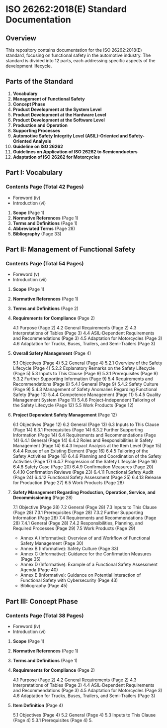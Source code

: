 # ISO 26262:2018(E) Standard Documentation

## Overview

This repository contains documentation for the ISO 26262:2018(E) standard, focusing on functional safety in the automotive industry. The standard is divided into 12 parts, each addressing specific aspects of the development lifecycle.

## Parts of the Standard

1. **Vocabulary**
2. **Management of Functional Safety**
3. **Concept Phase**
4. **Product Development at the System Level**
5. **Product Development at the Hardware Level**
6. **Product Development at the Software Level**
7. **Production and Operation**
8. **Supporting Processes**
9. **Automotive Safety Integrity Level (ASIL)-Oriented and Safety-Oriented Analysis**
10. **Guideline on ISO 26262**
11. **Guidelines on Application of ISO 26262 to Semiconductors**
12. **Adaptation of ISO 26262 for Motorcycles**

## Part I: Vocabulary

### Contents Page (Total 42 Pages)

- Foreword (iv)
- Introduction (vi)
  
1. **Scope** (Page 1)
2. **Normative References** (Page 1)
3. **Terms and Definitions** (Page 1)
4. **Abbreviated Terms** (Page 28)
5. **Bibliography** (Page 33)

## Part II: Management of Functional Safety

### Contents Page (Total 54 Pages)

- Foreword (v)
- Introduction (vii)

1. **Scope** (Page 1)
2. **Normative References** (Page 1)
3. **Terms and Definitions** (Page 2)
4. **Requirements for Compliance** (Page 2)
  
   4.1 Purpose (Page 2)
   4.2 General Requirements (Page 2)
   4.3 Interpretations of Tables (Page 3)
   4.4 ASIL-Dependent Requirements and Recommendations (Page 3)
   4.5 Adaptation for Motorcycles (Page 3)
   4.6 Adaptation for Trucks, Buses, Trailers, and Semi-Trailers (Page 3)
  
5. **Overall Safety Management** (Page 4)
   
   5.1 Objectives (Page 4)
   5.2 General (Page 4)
   5.2.1 Overview of the Safety Lifecycle (Page 4)
   5.2.2 Explanatory Remarks on the Safety Lifecycle (Page 5)
   5.3 Inputs to This Clause (Page 9)
   5.3.1 Prerequisites (Page 9)
   5.3.2 Further Supporting Information (Page 9)
   5.4 Requirements and Recommendations (Page 9)
   5.4.1 General (Page 9)
   5.4.2 Safety Culture (Page 9)
   5.4.3 Management of Safety Anomalies Regarding Functional Safety (Page 10)
   5.4.4 Competence Management (Page 11)
   5.4.5 Quality Management System (Page 11)
   5.4.6 Project-Independent Tailoring of the Safety Lifecycle (Page 12)
   5.5 Work Products (Page 12)

6. **Project Dependent Safety Management** (Page 12)

   6.1 Objectives (Page 12)
   6.2 General (Page 13)
   6.3 Inputs to This Clause (Page 14)
   6.3.1 Prerequisites (Page 14)
   6.3.2 Further Supporting Information (Page 14)
   6.4 Requirements and Recommendations (Page 14)
   6.4.1 General (Page 14)
   6.4.2 Roles and Responsibilities in Safety Management (Page 14)
   6.4.3 Impact Analysis at the Item Level (Page 15)
   6.4.4 Reuse of an Existing Element (Page 16)
   6.4.5 Tailoring of the Safety Activities (Page 16)
   6.4.6 Planning and Coordination of the Safety Activities (Page 17)
   6.4.7 Progression of the Safety Lifecycle (Page 19)
   6.4.8 Safety Case (Page 20)
   6.4.9 Confirmation Measures (Page 20)
   6.4.10 Confirmation Reviews (Page 23)
   6.4.11 Functional Safety Audit (Page 24)
   6.4.12 Functional Safety Assessment (Page 25)
   6.4.13 Release for Production (Page 27)
   6.5 Work Products (Page 28)

7. **Safety Management Regarding Production, Operation, Service, and Decommissioning** (Page 28)

   7.1 Objective (Page 28)
   7.2 General (Page 28)
   7.3 Inputs to This Clause (Page 28)
   7.3.1 Prerequisites (Page 28)
   7.3.2 Further Supporting Information (Page 28)
   7.4 Requirements and Recommendations (Page 28)
   7.4.1 General (Page 28)
   7.4.2 Responsibilities, Planning, and Required Processes (Page 29)
   7.5 Work Products (Page 29)

   - Annex A (Informative): Overview of and Workflow of Functional Safety Management (Page 30)
   - Annex B (Informative): Safety Culture (Page 33)
   - Annex C (Informative): Guidance for the Confirmation Measures (Page 35)
   - Annex D (Informative): Example of a Functional Safety Assessment Agenda (Page 40)
   - Annex E (Informative): Guidance on Potential Interaction of Functional Safety with Cybersecurity (Page 43)
   - Bibliography (Page 45)

## Part III: Concept Phase

### Contents Page (Total 38 Pages)

- Foreword (iv)
- Introduction (vi)

1. **Scope** (Page 1)
2. **Normative References** (Page 1)
3. **Terms and Definitions** (Page 1)
4. **Requirements for Compliance** (Page 2)

   4.1 Purpose (Page 2)
   4.2 General Requirements (Page 2)
   4.3 Interpretations of Tables (Page 3)
   4.4 ASIL-Dependent Requirements and Recommendations (Page 3)
   4.5 Adaptation for Motorcycles (Page 3)
   4.6 Adaptation for Trucks, Buses, Trailers, and Semi-Trailers (Page 3)

5. **Item Definition** (Page 4)

   5.1 Objectives (Page 4)
   5.2 General (Page 4)
   5.3 Inputs to This Clause (Page 4)
   5.3.1 Prerequisites (Page 4)
   5.
